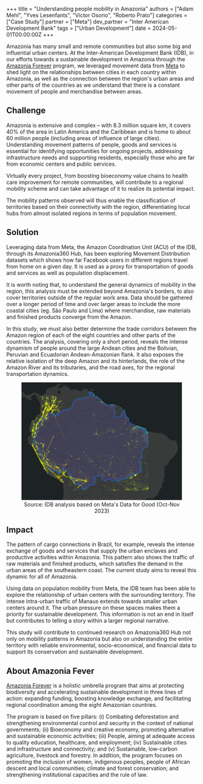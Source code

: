 +++
title = "Understanding people mobility in Amazonia"
authors = ["Adam Mehl", "Yves Lesenfants", "Victor Osorio", "Roberto Prato"]
categories = ["Case Study"]
partner = ["Meta"]
dev_partner = "Inter American Development Bank"
tags = ["Urban Development"]
date = 2024-05-01T00:00:00Z
+++


Amazonia has many small and remote communities but also some big and influential urban centers. At the Inter-American Development Bank (IDB), in our efforts towards a sustainable development in Amazonia through the [Amazonia Forever](https://www.iadb.org/en/who-we-are/topics/amazonia) program, we leveraged movement data from [Meta]( https://dataforgood.facebook.com/dfg/about) to shed light on the relationships between cities in each country within Amazonia, as well as the connection between the region's urban areas and other parts of the countries as we understand that there is a constant movement of people and merchandise between areas.


## Challenge

Amazonia is extensive and complex – with 8.3 million square km, it covers 40% of the area in Latin America and the Caribbean and is home to about 60 million people (including areas of influence of large cities). Understanding movement patterns of people, goods and services is essential for identifying opportunities for ongoing projects, addressing infrastructure needs and supporting residents, especially those who are far from economic centers and public services.

Virtually every project, from boosting bioeconomy value chains to health care improvement for remote communities, will contribute to a regional mobility scheme and can take advantage of it to realize its potential impact.

The mobility patterns observed will thus enable the classification of territories based on their connectivity with the region, differentiating local hubs from almost isolated regions in terms of population movement.

## Solution

Leveraging data from Meta, the Amazon Coordination Unit (ACU) of the IDB, through its Amazonia360 Hub, has been exploring Movement Distribution datasets which shows how far Facebook users in different regions travel from home on a given day. It is used as a proxy for transportation of goods and services as well as population displacement.

It is worth noting that, to understand the general dynamics of mobility in the region, this analysis must be extended beyond Amazonia's borders, to also cover territories outside of the regular work area. Data should be gathered over a longer period of time and over larger areas to include the more coastal cities (eg. São Paulo and Lima) where merchandise, raw materials and finished products converge from the Amazon.

In this study, we must also better determine the trade corridors between the Amazon region of each of the eight countries and other parts of the countries. The analysis, covering only a short period, reveals the intense dynamism of people around the large Andean cities and the Bolivian, Peruvian and Ecuadorian Andean-Amazonian flank. It also exposes the relative isolation of the deep Amazon and its hinterlands, the role of the Amazon River and its tributaries, and the road axes, for the regional transportation dynamics.


<figure align="center">
    <img src="understanding-people-mobility-in-amazonia-thumbnail.png" 
    <figcaption>
        <center>
Source: IDB analysis based on Meta's Data for Good (Oct-Nov 2023) 
  </center>
    </figcaption>
</figure>


## Impact

The pattern of cargo connections in Brazil, for example, reveals the intense exchange of goods and services that supply the urban enclaves and productive activities within Amazonia. This pattern also shows the traffic of raw materials and finished products, which satisfies the demand in the urban areas of the southeastern coast. The current study aims to reveal this dynamic for all of Amazonia.

Using data on population mobility from Meta, the IDB team has been able to explore the relationship of urban centers with the surrounding territory. The intense intra-urban traffic of Manaus extends towards smaller urban centers around it. The urban pressure on these spaces makes them a priority for sustainable development. This information is not an end in itself but contributes to telling a story within a larger regional narrative.

This study will contribute to continued research on Amazonia360 Hub not only on mobility patterns in Amazonia but also on understanding the entire territory with reliable environmental, socio-economical, and financial data to support its conservation and sustainable development.



## About Amazonia Fever

[Amazonia Forever](https://www.iadb.org/en/who-we-are/topics/amazonia)  is a holistic umbrella program that aims at protecting biodiversity and accelerating sustainable development in three lines of action: expanding funding, boosting knowledge exchange, and facilitating regional coordination among the eight Amazonian countries.  
 
The program is based on five pillars: (i) Combating deforestation and strengthening environmental control and security in the context of national governments; (ii) Bioeconomy and creative economy, promoting alternative and sustainable economic activities; (iii) People, aiming at adequate access to quality education, healthcare, and employment; (iv) Sustainable cities and infrastructure and connectivity; and (v) Sustainable, low-carbon agriculture, livestock and forestry. In addition, the program focuses on promoting the inclusion of women, indigenous peoples, people of African descent and local communities; climate and forest conservation; and strengthening institutional capacities and the rule of law.